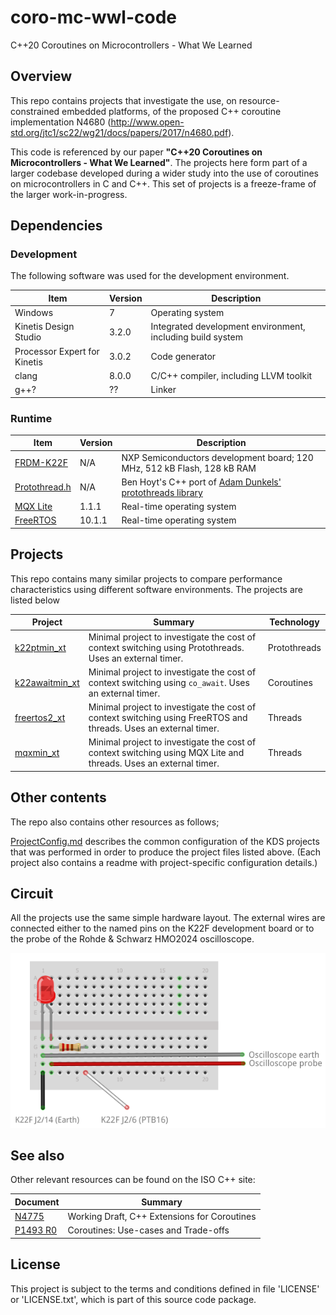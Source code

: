 # coro-mc-wwl-code
C++20 Coroutines on Microcontrollers - What We Learned

## Overview

This repo contains projects that investigate the use, on resource-constrained embedded platforms, of the proposed C++ coroutine implementation N4680 (http://www.open-std.org/jtc1/sc22/wg21/docs/papers/2017/n4680.pdf). 

This code is referenced by our paper **"C++20 Coroutines on Microcontrollers - What We Learned"**.
The projects here form part of a larger codebase developed during a wider study into the use of coroutines on microcontrollers in C and C++. 
This set of projects is a freeze-frame of the larger work-in-progress.

## Dependencies

### Development

The following software was used for the development environment.

| Item | Version | Description |
|---|---|---|
| Windows | 7 | Operating system |
| Kinetis Design Studio | 3.2.0 | Integrated development environment, including build system |
| Processor Expert for Kinetis | 3.0.2 | Code generator |
| clang  | 8.0.0 | C/C++ compiler, including LLVM toolkit |
| g++? | ?? | Linker |

### Runtime

| Item | Version | Description |
|---|---|---|
| [FRDM-K22F](https://www.nxp.com/support/developer-resources/evaluation-and-development-boards/freedom-development-boards/mcu-boards/nxp-freedom-development-platform-for-kinetis-k22-mcus:FRDM-K22F) | N/A | NXP Semiconductors development board; 120 MHz, 512 kB Flash, 128 kB RAM |
| [Protothread.h](https://github.com/benhoyt/protothreads-cpp) | N/A | Ben Hoyt's C++ port of [Adam Dunkels' protothreads library](http://dunkels.com/adam/pt/) |
| [MQX Lite](https://www.nxp.com/products/no-longer-manufactured/nxp-mqx-lite-real-time-operating-system-rtos:MQXLITE) | 1.1.1 | Real-time operating system |
| [FreeRTOS](https://www.freertos.org/) | 10.1.1 | Real-time operating system |

## Projects

This repo contains many similar projects to compare performance characteristics using different software environments. The projects are listed below 

| Project | Summary | Technology |
|---|---|---|
| [k22ptmin_xt](./k22ptmin_xt/readme.md) | Minimal project to investigate the cost of context switching using Protothreads. Uses an external timer. | Protothreads |
| [k22awaitmin_xt](./k22awaitmin_xt/readme.md) | Minimal project to investigate the cost of context switching using `co_await`. Uses an external timer. | Coroutines |
| [freertos2_xt](./freertos2_xt/readme.md) | Minimal project to investigate the cost of context switching using FreeRTOS and threads. Uses an external timer. | Threads |
| [mqxmin_xt](./mqxmin_xt/readme.md) | Minimal project to investigate the cost of context switching using MQX Lite and threads. Uses an external timer. | Threads |

## Other contents

The repo also contains other resources as follows;

[ProjectConfig.md](ProjectConfig.md) describes the common configuration of the KDS projects that was performed in order to produce the project files listed above. (Each project also contains a readme with project-specific configuration details.)

## Circuit

All the projects use the same simple hardware layout. The external wires are connected either to the named pins on the K22F development board or to the probe of the Rohde & Schwarz HMO2024 oscilloscope.

![alt text](coro_min_test_bb.png)

## See also

Other relevant resources can be found on the ISO C++ site:

| Document | Summary |
|---|---|
[N4775](http://www.open-std.org/jtc1/sc22/wg21/docs/papers/2018/n4775.pdf) | Working Draft, C++ Extensions for Coroutines |
[P1493 R0](http://www.open-std.org/jtc1/sc22/wg21/docs/papers/2019/p1493r0.pdf) | Coroutines: Use-cases and Trade-offs |

## License

This project is subject to the terms and conditions defined in file 'LICENSE' or 'LICENSE.txt', which is part of this source code package.

